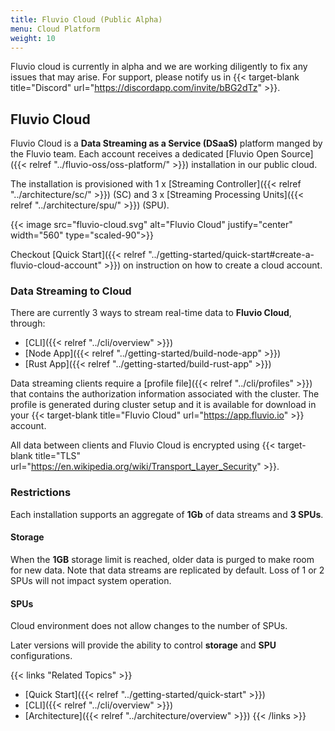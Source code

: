 ```yaml
---
title: Fluvio Cloud (Public Alpha)
menu: Cloud Platform
weight: 10
---
```


Fluvio cloud is currently in alpha and we are working diligently to fix any issues that may arise. For support, please notify us in {{< target-blank title="Discord" url="https://discordapp.com/invite/bBG2dTz" >}}.


## Fluvio Cloud

Fluvio Cloud is a **Data Streaming as a Service (DSaaS)** platform manged by the Fluvio team. Each account receives a dedicated [Fluvio Open Source]({{< relref "../fluvio-oss/oss-platform/" >}}) installation in our public cloud.

The installation is provisioned with 1 x [Streaming Controller]({{< relref "../architecture/sc/" >}}) (SC) and 3 x [Streaming Processing Units]({{< relref "../architecture/spu/" >}}) (SPU). 

{{< image src="fluvio-cloud.svg" alt="Fluvio Cloud" justify="center" width="560" type="scaled-90">}}

Checkout [Quick Start]({{< relref "../getting-started/quick-start#create-a-fluvio-cloud-account" >}}) on instruction on how to create a cloud account. 


### Data Streaming to Cloud

There are currently 3 ways to stream real-time data to **Fluvio Cloud**, through:
* [CLI]({{< relref "../cli/overview" >}})
* [Node App]({{< relref "../getting-started/build-node-app" >}})
* [Rust App]({{< relref "../getting-started/build-rust-app" >}})

Data streaming clients require a [profile file]({{< relref "../cli/profiles" >}}) that contains the authorization information associated with the cluster. The profile is generated during cluster setup and it is available for download in your {{< target-blank title="Fluvio Cloud" url="https://app.fluvio.io" >}} account.

All data between clients and Fluvio Cloud is encrypted using {{< target-blank title="TLS" url="https://en.wikipedia.org/wiki/Transport_Layer_Security" >}}.

### Restrictions

Each installation supports an aggregate of **1Gb** of data streams and **3 SPUs**.

#### Storage 

When the **1GB** storage limit is reached, older data is purged to make room for new data. Note that data streams are replicated by default. Loss of 1 or 2 SPUs will not impact system operation.

#### SPUs 
Cloud environment does not allow changes to the number of SPUs. 

Later versions will provide the ability to control **storage** and **SPU** configurations.


{{< links "Related Topics" >}}
* [Quick Start]({{< relref "../getting-started/quick-start" >}})
* [CLI]({{< relref "../cli/overview" >}})
* [Architecture]({{< relref "../architecture/overview" >}})
{{< /links >}}